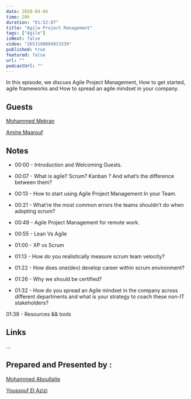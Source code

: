 ```yaml
---
date: 2020-04-04
time: 20h
duration: "01:52:07"
title: "Agile Project Management"
tags: ["Agile"]
isNext: false
video: "2653190094913339"
published: true
featured: false
url: ""
podcastUrl: ""
---
```


In this episode, we discuss Agile Project Management, How to get started, agile frameworks and How to spread an agile mindset in your company.

## Guests

[Mohammed Mekran](https://web.facebook.com/mohamed.mekran)

[Amine Maarouf](https://web.facebook.com/amiiiinema)

## Notes

- 00:00 - Introduction and Welcoming Guests.

- 00:07 - What is agile? Scrum? Kanban ? And what’s the difference between them?

- 00:13 - How to start using Agile Project Management In your Team.

- 00:21 - What’re the most common errors the teams shouldn’t do when adopting scrum?

- 00:49 - Agile Project Management for remote work.

- 00:55 - Lean Vs Agile

- 01:00 - XP vs Scrum

- 01:13 - How do you realistically measure scrum team velocity?

- 01:22 - How does one(dev) develop career within scrum environment?

- 01:26 - Why we should be certified?

- 01:32 - How do you spread an Agile mindset in the company across different departments and what is your strategy to coach these non-IT stakeholders?

01:38 - Resources && tools

## Links

...

## Prepared and Presented by :

[Mohammed Aboullaite](https://aboullaite.me/)

[Youssouf El Azizi](https://elazizi.com/)
